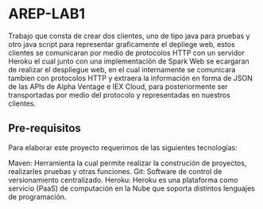 # AREP-LAB1

Trabajo que consta de crear dos clientes, uno de tipo java para pruebas y otro java script para representar graficamente el depliege web, estos clientes se comunicaran por medio de protocolos HTTP con un servidor Heroku el cual junto con una implementación de Spark Web se ecargaran de realizar el despliegue web, en el cual internamente se comunicara tambien con protocolos HTTP y extraera la información en forma de JSON de las APIs de Alpha Ventage e IEX Cloud, para posteriormente ser transportadas por medio del protocolo y representadas en nuestros clientes.

## Pre-requisitos

Para elaborar este proyecto requerimos de las siguientes tecnologías:

Maven: Herramienta la cual permite realizar la construción de proyectos, realizarles pruebas y otras funciones.
Git: Software de control de versionamiento centralizado.
Heroku: Heroku es una plataforma como servicio (PaaS) de computación en la Nube que soporta distintos lenguajes de programación.
